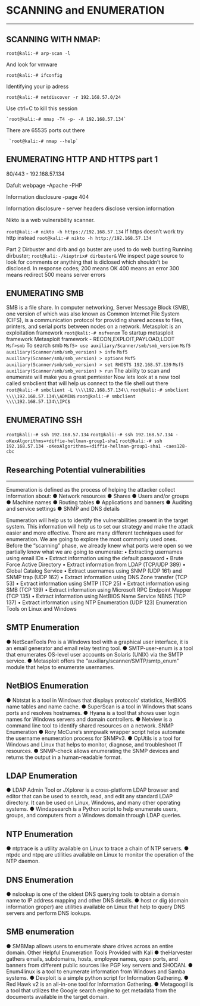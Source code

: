 # SCANNING and ENUMERATION
----------------------------------------------------------------------                                                                                     
## SCANNING WITH NMAP:

  `root@kali:-# arp-scan -l`
  
And look for vmware

  `root@kali:-# ifconfig`
  
Identifying your ip adress

   `root@kali:-# netdiscover -r 192.168.57.0/24`
   
Use ctrl+C to kill this session

    `root@kali:-# nmap -T4 -p- -A 192.168.57.134`
    
There are 65535 ports out there

     `root@kali:-# nmap --help`


## ENUMERATING HTTP AND HTTPS part 1

80/443 - 192.168.57.134

Dafult webpage -Apache -PHP

Information disclosure -page 404

Information disclosure - server headers disclose version information

Nikto is a web vulnerability scanner.

   `root@kali:-# nikto -h https://192.168.57.134`
If https doesn’t work try http instead
    `root@kali:-# nikto -h http://192.168.57.134`


Part 2
Dirbuster and dirb and go buster are used to do web busting
Running dirbuster;
      `root@kali:-/kioptrix# dirbuster&`
We inspect page source to look for comments or anything that is diclosed which shouldn’t be disclosed.
In response codes;
200 means OK
400 means an error
300 means redirect
500 means server errors


## ENUMERATING SMB
SMB is a file share.
In computer networking, Server Message Block (SMB), one version of which was also known as Common
Internet File System (CIFS), is a communication protocol for providing shared access to files, printers, and
serial ports between nodes on a network.
Metasploit is an exploitation framework
   `root@kali:-# msfvenom`
To startup metasploit framework
Metasploit framework - RECON,EXPLOIT,PAYLOAD,LOOT
     `Msf>smb`
To search smb
    `Msf5> use auxiliary/Scanner/smb/smb_version`
    `Msf5 auxiliary(Scanner/smb/smb_version) > info`
    `Msf5 auxiliary(Scanner/smb/smb_version) > options`
    `Msf5 auxiliary(Scanner/smb/smb_version) > set RHOSTS 192.168.57.139`
    `Msf5 auxiliary(Scanner/smb/smb_version) > run`
The ability to scan and enumerate will make you a great pemtester
Now lets look at a new tool called smbclient that will help us connect to the file shell out there
    `root@kali:-# smbclient -L \\\\192.168.57.134\\`
    `root@kali:-# smbclient \\\\192.168.57.134\\ADMIN$`
    `root@kali:-# smbclient \\\\192.168.57.134\\IPC$`

## ENUMERATING SSH
   `root@kali:-# ssh 192.168.57.134`
   `root@kali:-# ssh 192.168.57.134 -oKexAlgorithms=+diffie-hellman-group1-sha1`
   `root@kali:-# ssh 192.168.57.134 -oKexAlgorithms=+diffie-hellman-group1-sha1 -caes128-cbc`

##  Researching Potential vulnerabilities
-------------------------------------------
Enumeration is defined as the process of helping the attacker collect information about:
● Network resources
● Shares
● Users and/or groups
● Machine names
● Routing tables
● Applications and banners
● Auditing and service settings
● SNMP and DNS details

Enumeration will help us to identify the vulnerabilities present in the target system. This information will
help us to set our strategy and make the attack easier and more effective.
There are many different techniques used for enumeration. We are going to explore the most
commonly used ones. Before the “scanning” phase, we already knew what ports were open so
we partially know what we are going to enumerate:
• Extracting usernames using email IDs
• Extract information using the default password
• Brute Force Active Directory
• Extract information from LDAP (TCP/UDP 389)
• Global Catalog Service
• Extract usernames using SNMP (UDP 161) and SNMP trap (UDP 162)
• Extract information using DNS Zone transfer (TCP 53)
• Extract information using SMTP (TCP 25)
• Extract information using SMB (TCP 139)
• Extract information using Microsoft RPC Endpoint Mapper (TCP 135)
• Extract information using NetBIOS Name Service NBNS (TCP 137)
• Extract information using NTP Enumeration (UDP 123)
Enumeration Tools on Linux and Windows


## SMTP Enumeration
● NetScanTools Pro is a Windows tool with a graphical user interface, it is an email
generator and email relay testing tool.
● SMTP-user-enum is a tool that enumerates OS-level user accounts on Solaris (UNIX)
via the SMTP service.
● Metasploit offers the “auxiliary/scanner/SMTP/smtp_enum” module that helps to
enumerate usernames.

## NetBIOS Enumeration
● Nbtstat is a tool in Windows that displays protocols’ statistics, NetBIOS name tables and
name cache.
● SuperScan is a tool in Windows that scans ports and resolves hostnames.
● Hyana is a tool that shows user login names for Windows servers and domain
controllers.
● Netview is a command line tool to identify shared resources on a network.
SNMP Enumeration
● Rory McCune’s snmpwalk wrapper script helps automate the username enumeration
process for SNMPv3.
● OpUtils is a tool for Windows and Linux that helps to monitor, diagnose, and
troubleshoot IT resources.
● SNMP-check allows enumerating the SNMP devices and returns the output in a
human-readable format.

## LDAP Enumeration
● LDAP Admin Tool or JXplorer is a cross-platform LDAP browser and editor that can
be used to search, read, and edit any standard LDAP directory. It can be used on Linux,
Windows, and many other operating systems.
● Windapsearch is a Python script to help enumerate users, groups, and computers from a
Windows domain through LDAP queries.

## NTP Enumeration
● ntptrace is a utility available on Linux to trace a chain of NTP servers.
● ntpdc and ntpq are utilities available on Linux to monitor the operation of the NTP
daemon.

## DNS Enumeration
● nslookup is one of the oldest DNS querying tools to obtain a domain name to IP address
mapping and other DNS details.
● host or dig (domain information groper) are utilities available on Linux that help to query
DNS servers and perform DNS lookups.

## SMB enumeration
● SMBMap allows users to enumerate share drives across an entire domain.
Other Helpful Enumeration Tools Provided with Kali
● theHarvester gathers emails, subdomains, hosts, employee names, open ports, and
banners from different public sources like PGP key servers and SHODAN.
● Enum4linux is a tool to enumerate information from Windows and Samba systems.
● Devploit is a simple python script for Information Gathering.
● Red Hawk v2 is an all-in-one tool for Information Gathering.
● Metagoogil is a tool that utilizes the Google search engine to get metadata from the
documents available in the target domain.
